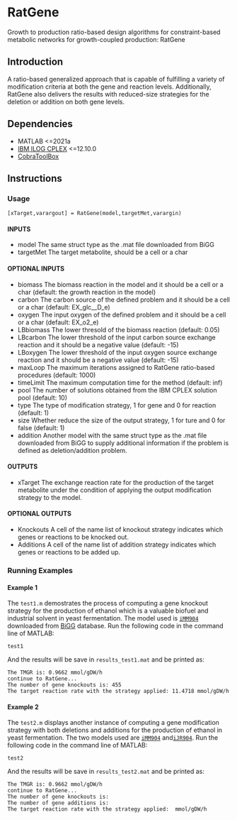 # RatGene

Growth to production ratio-based design algorithms for constraint-based metabolic networks for growth-coupled production: RatGene


## Introduction
A ratio-based generalized approach that is capable of fulfilling a variety of modification criteria at both the gene and reaction levels. Additionally, RatGene also delivers the results with reduced-size strategies for the deletion or addition on both gene levels.


## Dependencies

+ MATLAB <=2021a
+ [IBM ILOG CPLEX](https://www.ibm.com/docs/en/icos/12.10.0?topic=SSSA5P_12.10.0/ilog.odms.studio.help/Optimization_Studio/topics/COS_home.htm) <=12.10.0
+ [CobraToolBox](https://opencobra.github.io/cobratoolbox/stable/index.html)

## Instructions

### Usage
```
[xTarget,varargout] = RatGene(model,targetMet,varargin)
```

#### INPUTS
   + model      The same struct type as the .mat file downloaded from BiGG  
   + targetMet  The target metabolite, should be a cell or a char  

#### OPTIONAL INPUTS
   - biomass    The biomass reaction in the model and it should be a cell
              or a char (default: the growth reaction in the model)  
   - carbon     The carbon source of the defined problem and it should be
              a cell or a char (default: EX_glc__D_e)  
   - oxygen     The input oxygen of the defined problem and it should be a
              cell or a char (default: EX_o2_e)  
   - LBbiomass  The lower thresold of the biomass reaction (default: 0.05)  
   - LBcarbon   The lower threshold of the input carbon source exchange
              reaction and it should be a negative value (default: -15)  
   - LBoxygen   The lower threshold of the input oxygen source exchange
              reaction and it should be a negative value (default: -15)  
   - maxLoop    The maximum iterations assigned to RatGene ratio-based
              procedures (default: 1000)  
   - timeLimit  The maximum computation time for the method (default: inf)  
   - pool       The number of solutions obtained from the IBM CPLEX solution
              pool (default: 10)  
   - type       The type of modification strategy, 1 for gene and 0 for
              reaction (default: 1)  
   - size       Whether reduce the size of the output strategy, 1 for ture
              and 0 for false (default: 1)  
   - addition   Another model with the same struct type as the .mat file
              downloaded from BiGG to supply additional information if the
              problem is defined as deletion/addition problem.  

#### OUTPUTS
   + xTarget   The exchange reaction rate for the production of the target
              metabolite under the condition of applying the output
              modification strategy to the model.  

#### OPTIONAL OUTPUTS
   - Knockouts  A cell of the name list of knockout strategy indicates which
              genes or reactions to be knocked out.  
   - Additions  A cell of the name list of addition strategy indicates which
              genes or reactions to be added up.  


### Running Examples
#### Example 1
The `test1.m` demostrates the process of computing a gene knockout strategy for the production of ethanol which is a valuable biofuel and industrial solvent in yeast fermentation. The model used is [`iMM904`](http://bigg.ucsd.edu/models/iMM904) downloaded from [BiGG](http://bigg.ucsd.edu/) database. Run the following code in the command line of MATLAB:
```
test1
```
And the results will be save in `results_test1.mat` and be printed as:
```
The TMGR is: 0.9662 mmol/gDW/h 
continue to RatGene...
The number of gene knockouts is: 455 
The target reaction rate with the strategy applied: 11.4718 mmol/gDW/h 
```
#### Example 2
The `test2.m` displays another instance of computing a gene modification strategy with both deletions and additions for the production of ethanol in yeast fermentation. The two models used are [`iMM904`](http://bigg.ucsd.edu/models/iMM904) and[`iJR904`](http://bigg.ucsd.edu/models/iJR904). Run the following code in the command line of MATLAB:
```
test2
```
And the results will be save in `results_test2.mat` and be printed as:
```
The TMGR is: 0.9662 mmol/gDW/h 
continue to RatGene...
The number of gene knockouts is:  
The number of gene additions is: 
The target reaction rate with the strategy applied:  mmol/gDW/h 
```